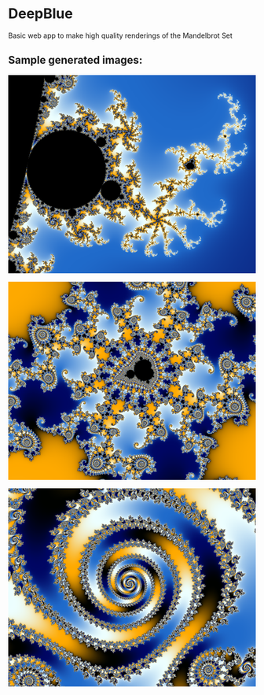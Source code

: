 # DeepBlue

Basic web app to make high quality renderings of the Mandelbrot Set

## Sample generated images:

![Image1](Image1.png?raw=true "Image1")

![Image2](Image2.png?raw=true "Image2")

![Image3](Image3.png?raw=true "Image3")
